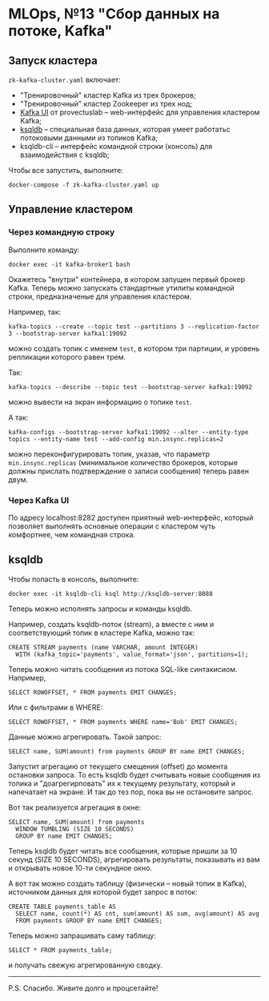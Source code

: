 # MLOps, №13 "Сбор данных на потоке, Kafka"

## Запуск кластера

`zk-kafka-cluster.yaml` включает:

- "Тренировочный" кластер Kafka из трех брокеров;
- "Тренировочный" кластер Zookeeper из трех нод;
- [Kafka UI](https://docs.kafka-ui.provectus.io/) от provectuslab – web-интерфейс для управления кластером Kafka;
- [ksqldb](https://ksqldb.io/) – специальная база данных, которая умеет работатьс  потоковыми данными из топиков Kafka;
- ksqldb-cli – интерфейс командной строки (консоль) для взаимодействия с ksqldb;

Чтобы все запустить, выполните:

```
docker-compose -f zk-kafka-cluster.yaml up
```

## Управление кластером

### Через командную строку

Выполните команду:

```
docker exec -it kafka-broker1 bash 
```

Окажетесь "внутри" контейнера, в котором запущен первый брокер Kafka. Теперь можно запускать стандартные утилиты командной строки, предназначеные для управления кластером. 

Например, так:

```
kafka-topics --create --topic test --partitions 3 --replication-factor 3 --bootstrap-server kafka1:19092
```
можно создать топик с именем `test`, в котором три партиции, и уровень репликации которого равен трем.

Так:

```
kafka-topics --describe --topic test --bootstrap-server kafka1:19092
```

можно вывести на экран информацию о топике `test`.

А так:

```
kafka-configs --bootstrap-server kafka1:19092 --alter --entity-type topics --entity-name test --add-config min.insync.replicas=2
```

можно переконфигурировать топик, указав, что параметр `min.insync.replicas` (минимальное количество брокеров, которые должны прислать подтверждение о записи сообщения) теперь равен двум. 

### Через Kafka UI

По адресу localhost:8282 доступен приятный web-интерфейс, который позволяет выполнять основные операции с кластером чуть комфортнее, чем командная строка. 

## ksqldb

Чтобы попасть в консоль, выполните:

```
docker exec -it ksqldb-cli ksql http://ksqldb-server:8088
```

Теперь можно исполнять запросы и команды ksqldb.

Например, создать ksqldb-поток (stream), а вместе с ним и соответствующий топик в кластере Kafka, можно так:

```
CREATE STREAM payments (name VARCHAR, amount INTEGER)
  WITH (kafka_topic='payments', value_format='json', partitions=1);
```

Теперь можно читать сообщения из потока SQL-like синтакисиом. Например, 

```
SELECT ROWOFFSET, * FROM payments EMIT CHANGES;
```

Или с фильтрами в WHERE:

```
SELECT ROWOFFSET, * FROM payments WHERE name='Bob' EMIT CHANGES;
```

Данные можно агрегировать. Такой запрос:

```
SELECT name, SUM(amount) from payments GROUP BY name EMIT CHANGES;
```

Запустит агрегацию от текущего смещения (offset) до момента остановки запроса. То есть ksqldb будет считывать новые сообщения из топика и "доагрегирповать" их к текущему результату, который и напечатает на экране. И так до тез пор, пока вы не остановите запрос. 

Вот так реализуется агрегация в окне:

```
SELECT name, SUM(amount) from payments
  WINDOW TUMBLING (SIZE 10 SECONDS)
  GROUP BY name EMIT CHANGES;
```

Теперь ksqldb будет читать все сообщения, которые пришли за 10 секунд (SIZE 10 SECONDS), агрегировать результаты, показывать из вам и открывать новое 10-ти секундное окно. 

А вот так можно создать таблицу (физически – новый топик в Kafka), источником данных для которой будет запрос в поток:

```
CREATE TABLE payments_table AS
  SELECT name, count(*) AS cnt, sum(amount) AS sum, avg(amount) AS avg
  FROM payments GROUP BY name EMIT CHANGES;
```

Теперь можно запрашивать саму таблицу:

```
SELECT * FROM payments_table;
```

и получать свежую агрегированную сводку.

------

P.S. Спасибо. Живите долго и процсетайте!



